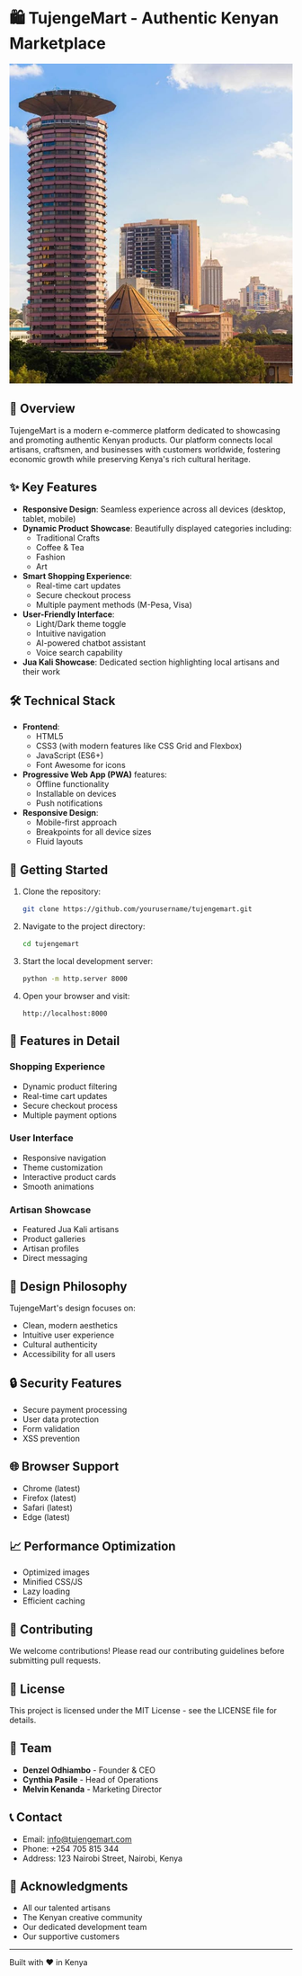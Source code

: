 # 🛍️ TujengeMart - Authentic Kenyan Marketplace

![TujengeMart Banner](landscape2.jpg)

## 🌟 Overview

TujengeMart is a modern e-commerce platform dedicated to showcasing and promoting authentic Kenyan products. Our platform connects local artisans, craftsmen, and businesses with customers worldwide, fostering economic growth while preserving Kenya's rich cultural heritage.

## ✨ Key Features

- **Responsive Design**: Seamless experience across all devices (desktop, tablet, mobile)
- **Dynamic Product Showcase**: Beautifully displayed categories including:
  - Traditional Crafts
  - Coffee & Tea
  - Fashion
  - Art
- **Smart Shopping Experience**:
  - Real-time cart updates
  - Secure checkout process
  - Multiple payment methods (M-Pesa, Visa)
- **User-Friendly Interface**:
  - Light/Dark theme toggle
  - Intuitive navigation
  - AI-powered chatbot assistant
  - Voice search capability
- **Jua Kali Showcase**: Dedicated section highlighting local artisans and their work

## 🛠️ Technical Stack

- **Frontend**:
  - HTML5
  - CSS3 (with modern features like CSS Grid and Flexbox)
  - JavaScript (ES6+)
  - Font Awesome for icons
- **Progressive Web App (PWA)** features:
  - Offline functionality
  - Installable on devices
  - Push notifications
- **Responsive Design**:
  - Mobile-first approach
  - Breakpoints for all device sizes
  - Fluid layouts

## 🚀 Getting Started

1. Clone the repository:
   ```bash
   git clone https://github.com/yourusername/tujengemart.git
   ```

2. Navigate to the project directory:
   ```bash
   cd tujengemart
   ```

3. Start the local development server:
   ```bash
   python -m http.server 8000
   ```

4. Open your browser and visit:
   ```
   http://localhost:8000
   ```

## 📱 Features in Detail

### Shopping Experience
- Dynamic product filtering
- Real-time cart updates
- Secure checkout process
- Multiple payment options

### User Interface
- Responsive navigation
- Theme customization
- Interactive product cards
- Smooth animations

### Artisan Showcase
- Featured Jua Kali artisans
- Product galleries
- Artisan profiles
- Direct messaging

## 🎨 Design Philosophy

TujengeMart's design focuses on:
- Clean, modern aesthetics
- Intuitive user experience
- Cultural authenticity
- Accessibility for all users

## 🔒 Security Features

- Secure payment processing
- User data protection
- Form validation
- XSS prevention

## 🌐 Browser Support

- Chrome (latest)
- Firefox (latest)
- Safari (latest)
- Edge (latest)

## 📈 Performance Optimization

- Optimized images
- Minified CSS/JS
- Lazy loading
- Efficient caching

## 🤝 Contributing

We welcome contributions! Please read our contributing guidelines before submitting pull requests.

## 📄 License

This project is licensed under the MIT License - see the LICENSE file for details.

## 👥 Team

- **Denzel Odhiambo** - Founder & CEO
- **Cynthia Pasile** - Head of Operations
- **Melvin Kenanda** - Marketing Director

## 📞 Contact

- Email: info@tujengemart.com
- Phone: +254 705 815 344
- Address: 123 Nairobi Street, Nairobi, Kenya

## 🙏 Acknowledgments

- All our talented artisans
- The Kenyan creative community
- Our dedicated development team
- Our supportive customers

---

Built with ❤️ in Kenya
